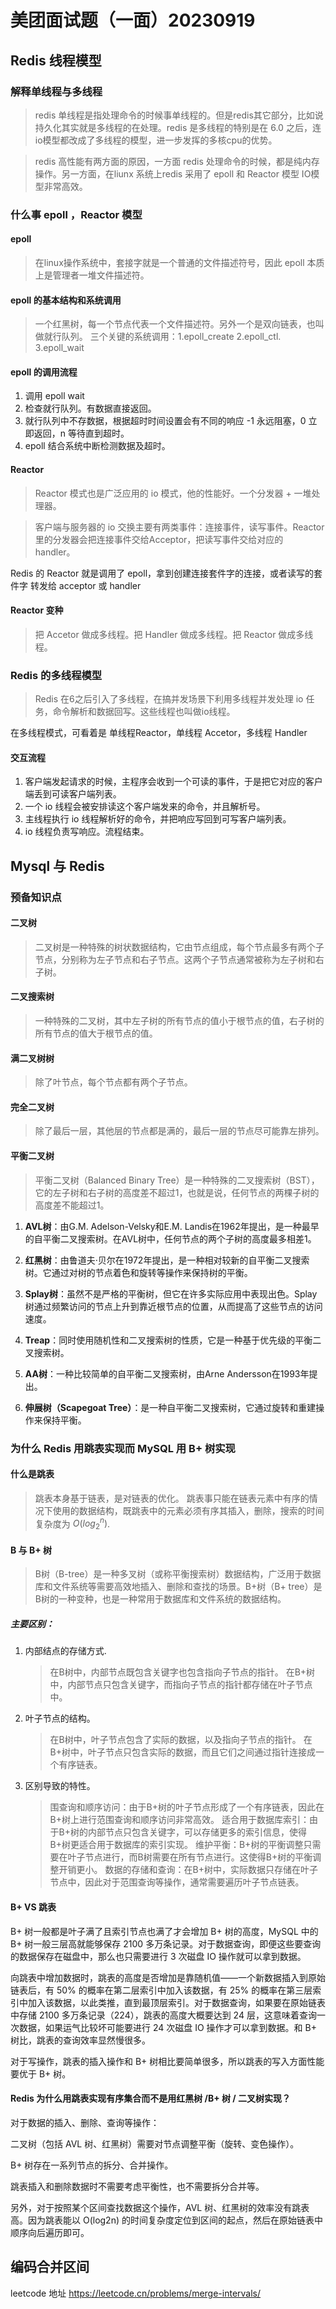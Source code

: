 # 美团面试题（一面）20230919

## Redis 线程模型

### 解释单线程与多线程

> redis 单线程是指处理命令的时候事单线程的。但是redis其它部分，比如说持久化其实就是多线程的在处理。redis 是多线程的特别是在 6.0 之后，连io模型都改成了多线程的模型，进一步发挥的多核cpu的优势。

> redis 高性能有两方面的原因，一方面 redis 处理命令的时候，都是纯内存操作。另一方面，在liunx 系统上redis 采用了 epoll 和 Reactor 模型 IO模型非常高效。

###  什么事 epoll ，Reactor 模型

####  epoll

> 在linux操作系统中，套接字就是一个普通的文件描述符号，因此 epoll 本质上是管理者一堆文件描述符。

#### epoll 的基本结构和系统调用

> 一个红黑树，每一个节点代表一个文件描述符。另外一个是双向链表，也叫做就行队列。
> 三个关键的系统调用：1.epoll_create  2.epoll_ctl. 3.epoll_wait

####  epoll  的调用流程

1. 调用 epoll wait 
2. 检查就行队列。有数据直接返回。
3. 就行队列中不存数据，根据超时时间设置会有不同的响应 -1 永远阻塞，0 立即返回，n 等待直到超时。
4. epoll 结合系统中断检测数据及超时。

#### Reactor

> Reactor 模式也是广泛应用的 io 模式，他的性能好。一个分发器 + 一堆处理器。

> 客户端与服务器的 io 交换主要有两类事件：连接事件，读写事件。Reactor 里的分发器会把连接事件交给Acceptor，把读写事件交给对应的 handler。

Redis 的 Reactor 就是调用了 epoll，拿到创建连接套件字的连接，或者读写的套件字 转发给 acceptor 或 handler 

#### Reactor 变种

> 把 Accetor 做成多线程。把 Handler 做成多线程。把 Reactor 做成多线程。

### Redis 的多线程模型

> Redis 在6之后引入了多线程，在搞并发场景下利用多线程并发处理 io 任务，命令解析和数据回写。这些线程也叫做io线程。

在多线程模式，可看着是 单线程Reactor，单线程 Accetor，多线程 Handler

#### 交互流程

1. 客户端发起请求的时候，主程序会收到一个可读的事件，于是把它对应的客户端丢到可读客户端列表。
2. 一个 io 线程会被安排读这个客户端发来的命令，并且解析号。
3. 主线程执行 io 线程解析好的命令，并把响应写回到可写客户端列表。
4. io 线程负责写响应。流程结束。


## Mysql  与 Redis

### 预备知识点
####  二叉树

> 二叉树是一种特殊的树状数据结构，它由节点组成，每个节点最多有两个子节点，分别称为左子节点和右子节点。这两个子节点通常被称为左子树和右子树。

#### 二叉搜索树

> 一种特殊的二叉树，其中左子树的所有节点的值小于根节点的值，右子树的所有节点的值大于根节点的值。

#### 满二叉树树

> 除了叶节点，每个节点都有两个子节点。

#### 完全二叉树

> 除了最后一层，其他层的节点都是满的，最后一层的节点尽可能靠左排列。

#### 平衡二叉树

> 平衡二叉树（Balanced Binary Tree）是一种特殊的二叉搜索树（BST），它的左子树和右子树的高度差不超过1，也就是说，任何节点的两棵子树的高度差不能超过1。

1.  **AVL树**：由G.M. Adelson-Velsky和E.M. Landis在1962年提出，是一种最早的自平衡二叉搜索树。在AVL树中，任何节点的两个子树的高度最多相差1。
    
2.  **红黑树**：由鲁道夫·贝尔在1972年提出，是一种相对较新的自平衡二叉搜索树。它通过对树的节点着色和旋转等操作来保持树的平衡。
    
3.  **Splay树**：虽然不是严格的平衡树，但它在许多实际应用中表现出色。Splay树通过频繁访问的节点上升到靠近根节点的位置，从而提高了这些节点的访问速度。
    
4.  **Treap**：同时使用随机性和二叉搜索树的性质，它是一种基于优先级的平衡二叉搜索树。
    
5.  **AA树**：一种比较简单的自平衡二叉搜索树，由Arne Andersson在1993年提出。
    
6.  **伸展树（Scapegoat Tree）**：是一种自平衡二叉搜索树，它通过旋转和重建操作来保持平衡。


### 为什么 Redis 用跳表实现而 MySQL 用 B+ 树实现

#### 什么是跳表

> 跳表本身基于链表，是对链表的优化。
> 跳表事只能在链表元素中有序的情况下使用的数据结构，既跳表中的元素必须有序其插入，删除，搜索的时间复杂度为 $O(log_2^n)$.

####  B 与 B+ 树

> B树（B-tree）是一种多叉树（或称平衡搜索树）数据结构，广泛用于数据库和文件系统等需要高效地插入、删除和查找的场景。B+树（B+ tree）是B树的一种变种，也是一种常用于数据库和文件系统的数据结构。

 ##### 主要区别：
 
 1. 内部结点的存储方式.
       > 在B树中，内部节点既包含关键字也包含指向子节点的指针。
       > 在B+树中，内部节点只包含关键字，而指向子节点的指针都存储在叶子节点中。
       
2. 叶子节点的结构。
      > 在B树中，叶子节点包含了实际的数据，以及指向子节点的指针。
      > 在B+树中，叶子节点只包含实际的数据，而且它们之间通过指针连接成一个有序链表。
      
3. 区别导致的特性。
      > 围查询和顺序访问：由于B+树的叶子节点形成了一个有序链表，因此在B+树上进行范围查询和顺序访问非常高效。
      > 适合用于数据库索引：由于B+树的内部节点只包含关键字，可以存储更多的索引信息，使得B+树更适合用于数据库的索引实现。
      > 维护平衡：B+树的平衡调整只需要在叶子节点进行，而B树需要在所有节点进行。这使得B+树的平衡调整开销更小。
      > 数据的存储和查询：在B+树中，实际数据只存储在叶子节点中，因此对于范围查询等操作，通常需要遍历叶子节点链表。
     
 ####  B+ VS 跳表
 
 B+ 树一般都是叶子满了且索引节点也满了才会增加 B+ 树的高度，MySQL 中的 B+ 树一般三层高就能够保存 2100 多万条记录。对于数据查询，即便这些要查询的数据保存在磁盘中，那么也只需要进行 3 次磁盘 IO 操作就可以拿到数据。
 
 向跳表中增加数据时，跳表的高度是否增加是靠随机值——一个新数据插入到原始链表后，有 50% 的概率在第二层索引中加入该数据，有 25% 的概率在第三层索引中加入该数据，以此类推，直到最顶层索引。对于数据查询，如果要在原始链表中存储 2100 多万条记录（224），跳表的高度大概要达到 24 层，这意味着查询一次数据，如果运气比较坏可能要进行 24 次磁盘 IO 操作才可以拿到数据。和 B+ 树比，跳表的查询效率显然慢很多。
 
 对于写操作，跳表的插入操作和 B+ 树相比要简单很多，所以跳表的写入方面性能要优于 B+ 树。
 
 
 #### Redis 为什么用跳表实现有序集合而不是用红黑树 /B+ 树 / 二叉树实现？
 
 对于数据的插入、删除、查询等操作：
 
 二叉树（包括 AVL 树、红黑树）需要对节点调整平衡（旋转、变色操作）。

B+ 树存在一系列节点的拆分、合并操作。

跳表插入和删除数据时不需要考虑平衡性，也不需要拆分合并等。

另外，对于按照某个区间查找数据这个操作，AVL 树、红黑树的效率没有跳表高。因为跳表能以 O(log2n​) 的时间复杂度定位到区间的起点，然后在原始链表中顺序向后遍历即可。
 
## 编码合并区间
 
leetcode 地址 https://leetcode.cn/problems/merge-intervals/